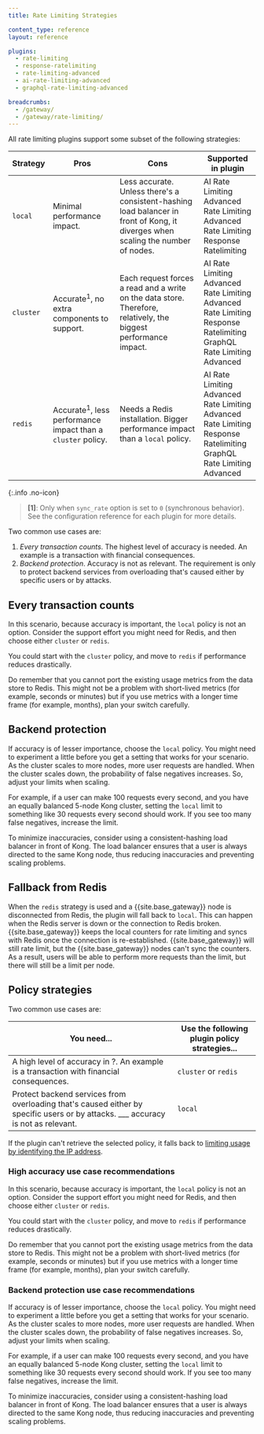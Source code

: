 ```yaml
---
title: Rate Limiting Strategies

content_type: reference
layout: reference

plugins:
  - rate-limiting
  - response-ratelimiting
  - rate-limiting-advanced
  - ai-rate-limiting-advanced
  - graphql-rate-limiting-advanced

breadcrumbs:
  - /gateway/
  - /gateway/rate-limiting/
---
```


All rate limiting plugins support some subset of the following strategies:

| Strategy  | Pros | Cons   | Supported in plugin |
| --------- | ---- | ------ | ------------------- |
| `local`   | Minimal performance impact. | Less accurate. Unless there's a consistent-hashing load balancer in front of Kong, it diverges when scaling the number of nodes. | AI Rate Limiting Advanced <br> Rate Limiting Advanced <br> Rate Limiting <br> Response Ratelimiting |
| `cluster` | Accurate<sup>1</sup>, no extra components to support. | Each request forces a read and a write on the data store. Therefore, relatively, the biggest performance impact. | AI Rate Limiting Advanced <br> Rate Limiting Advanced <br> Rate Limiting <br> Response Ratelimiting <br> GraphQL Rate Limiting Advanced |
| `redis`   | Accurate<sup>1</sup>, less performance impact than a `cluster` policy. | Needs a Redis installation. Bigger performance impact than a `local` policy. | AI Rate Limiting Advanced <br> Rate Limiting Advanced <br> Rate Limiting <br> Response Ratelimiting <br> GraphQL Rate Limiting Advanced |

<!-- 

| Plugin | local | cluster | redis |
| ------ | ----- | ------- | ----- |
| Rate Limiting | ✅ | ✅ | ✅ |
| Rate Limiting Advanced | ✅ | ✅ | ✅ |
| AI Rate Limiting Advanced | ✅ | ✅ | ✅ |
| GraphQL Rate Limiting Advanced | ❌ | ✅ | ✅ |
| Response Ratelimiting | ✅ | ✅ | ✅ | -->

{:.info .no-icon}
> **\[1\]**: Only when `sync_rate` option is set to `0` (synchronous behavior). See the configuration reference for each plugin for more details.

Two common use cases are:

1. _Every transaction counts_. The highest level of accuracy is needed. An example is a transaction with financial
   consequences.
2. _Backend protection_. Accuracy is not as relevant. The requirement is
   only to protect backend services from overloading that's caused either by specific
   users or by attacks.

## Every transaction counts

In this scenario, because accuracy is important, the `local` policy is not an option. Consider the support effort you might need
for Redis, and then choose either `cluster` or `redis`.

You could start with the `cluster` policy, and move to `redis`
if performance reduces drastically.

Do remember that you cannot port the existing usage metrics from the data store to Redis.
This might not be a problem with short-lived metrics (for example, seconds or minutes)
but if you use metrics with a longer time frame (for example, months), plan
your switch carefully.

## Backend protection

If accuracy is of lesser importance, choose the `local` policy. You might need to experiment a little
before you get a setting that works for your scenario. As the cluster scales to more nodes, more user requests are handled.
When the cluster scales down, the probability of false negatives increases. So, adjust your limits when scaling.

For example, if a user can make 100 requests every second, and you have an
equally balanced 5-node Kong cluster, setting the `local` limit to something like 30 requests every second
should work. If you see too many false negatives, increase the limit.

To minimize inaccuracies, consider using a consistent-hashing load balancer in front of
Kong. The load balancer ensures that a user is always directed to the same Kong node, thus reducing
inaccuracies and preventing scaling problems.

## Fallback from Redis

When the `redis` strategy is used and a {{site.base_gateway}} node is disconnected from Redis, the plugin will fall back to `local`. This can happen when the Redis server is down or the connection to Redis broken.
{{site.base_gateway}} keeps the local counters for rate limiting and syncs with Redis once the connection is re-established.
{{site.base_gateway}} will still rate limit, but the {{site.base_gateway}} nodes can't sync the counters. As a result, users will be able
to perform more requests than the limit, but there will still be a limit per node.


## Policy strategies
Two common use cases are:

| You need... | Use the following plugin policy strategies... |
| --------- | ---- | 
| A high level of accuracy in ?. An example is a transaction with financial consequences. | `cluster` or `redis` | 
| Protect backend services from overloading that's caused either by specific users or by attacks. ___ accuracy is not as relevant. | `local` |

If the plugin can't retrieve the selected policy, it falls back to [limiting usage by identifying the IP address](#limit-by-ip-address).

### High accuracy use case recommendations

In this scenario, because accuracy is important, the `local` policy is not an option. Consider the support effort you might need
for Redis, and then choose either `cluster` or `redis`.

You could start with the `cluster` policy, and move to `redis`
if performance reduces drastically.

Do remember that you cannot port the existing usage metrics from the data store to Redis.
This might not be a problem with short-lived metrics (for example, seconds or minutes)
but if you use metrics with a longer time frame (for example, months), plan
your switch carefully.

### Backend protection use case recommendations

If accuracy is of lesser importance, choose the `local` policy. You might need to experiment a little
before you get a setting that works for your scenario. As the cluster scales to more nodes, more user requests are handled.
When the cluster scales down, the probability of false negatives increases. So, adjust your limits when scaling.

For example, if a user can make 100 requests every second, and you have an
equally balanced 5-node Kong cluster, setting the `local` limit to something like 30 requests every second
should work. If you see too many false negatives, increase the limit.

To minimize inaccuracies, consider using a consistent-hashing load balancer in front of
Kong. The load balancer ensures that a user is always directed to the same Kong node, thus reducing
inaccuracies and preventing scaling problems.

